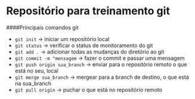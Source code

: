 # Repositório para treinamento git

####Principais comandos git

- `git init` -> iniciar um repositório local
- `git status` -> verificar o status de monitoramento do git
- `git add .` -> adicionar todas as mudanças do diretório ao git
- `git commit -m "mensagem` -> fazer o commit e passar uma mensagem
- `git push origin sua_branch` -> enviar para o repositório remoto o que está no seu, local
- `git merge sua_branch` -> mergear para a branch de destino, o que está na sua_branch
- `git pull origin` -> puchar o que está no repositório remoto

